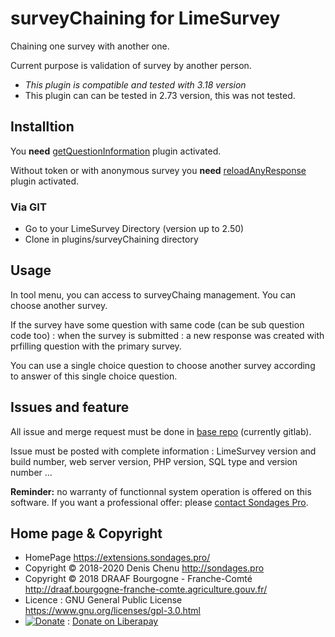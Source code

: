 # surveyChaining for LimeSurvey

Chaining one survey with another one.

Current purpose is validation of survey by another person.

- *This plugin is compatible and tested with 3.18 version*
- This plugin can can be tested in 2.73 version, this was not tested.

## Installtion

You **need** [getQuestionInformation](https://gitlab.com/SondagesPro/coreAndTools/getQuestionInformation) plugin activated.

Without token or with anonymous survey you **need** [reloadAnyResponse](https://gitlab.com/SondagesPro/coreAndTools/reloadAnyResponse) plugin activated.

### Via GIT
- Go to your LimeSurvey Directory (version up to 2.50)
- Clone in plugins/surveyChaining directory

## Usage

In tool menu, you can access to surveyChaing management. You can choose another survey.

If the survey have some question with same code (can be sub question code too) : when the survey is submitted : a new response was created with prfilling question with the primary survey.

You can use a single choice question to choose another survey according to answer of this single choice question.

## Issues and feature

All issue and merge request must be done in [base repo](https://gitlab.com/SondagesPro/SurveyAccess/surveyChaining) (currently gitlab).

Issue must be posted with complete information : LimeSurvey version and build number, web server version, PHP version, SQL type and version number … 

**Reminder:** no warranty of functionnal system operation is offered on this software. If you want a professional offer: please [contact Sondages Pro](https://extensions.sondages.pro/about/contact.html).

## Home page & Copyright
- HomePage <https://extensions.sondages.pro/>
- Copyright © 2018-2020 Denis Chenu <http://sondages.pro>
- Copyright © 2018 DRAAF Bourgogne - Franche-Comté <http://draaf.bourgogne-franche-comte.agriculture.gouv.fr/>
- Licence : GNU General Public License <https://www.gnu.org/licenses/gpl-3.0.html>
- [![Donate](https://liberapay.com/assets/widgets/donate.svg)](https://liberapay.com/SondagesPro/) : [Donate on Liberapay](https://liberapay.com/SondagesPro/)
